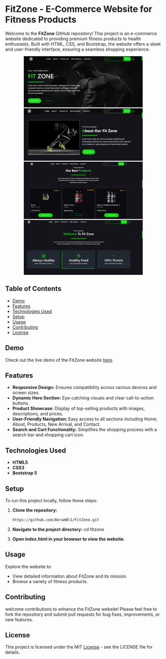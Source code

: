 # FitZone - E-Commerce Website for Fitness Products

Welcome to the **FitZone** GitHub repository! This project is an e-commerce website dedicated to providing premium fitness products to health enthusiasts. Built with HTML, CSS, and Bootstrap, the website offers a sleek and user-friendly interface, ensuring a seamless shopping experience.
<div align="center"> 
   <img src='incimg/fit.png' width='384'> 
   <img src='incimg/about.png' width='384'> 
   <img src='incimg/products.png' width='384'> 
   <img src='incimg/welcome.png' width='384'> 
</div>

## Table of Contents
- [Demo](#demo)
- [Features](#features)
- [Technologies Used](#technologies-used)
- [Setup](#setup)
- [Usage](#usage)
- [Contributing](#contributing)
- [License](#license)

## Demo
Check out the live demo of the FitZone website [here](https://fitzone01.000webhostapp.com/).

## Features
- **Responsive Design:** Ensures compatibility across various devices and screen sizes.
- **Dynamic Hero Section:** Eye-catching visuals and clear call-to-action buttons.
- **Product Showcase:** Display of top-selling products with images, descriptions, and prices.
- **User-Friendly Navigation:** Easy access to all sections including Home, About, Products, New Arrival, and Contact.
- **Search and Cart Functionality:** Simplifies the shopping process with a search bar and shopping cart icon.

## Technologies Used
- **HTML5**
- **CSS3**
- **Bootstrap 5**

## Setup
To run this project locally, follow these steps:

1. **Clone the repository:**
   ```bash
   https://github.com/AkramBl1/FitZone.git

2. **Navigate to the project directory:**
cd fitzone

3. **Open index.html in your browser to view the website.**

## Usage
Explore the website to:
- View detailed information about FitZone and its mission.
- Browse a variety of fitness products.

## Contributing
welcome contributions to enhance the FitZone website! Please feel free to fork the repository and submit pull requests for bug fixes, improvements, or new features.

## License
This project is licensed under the MIT [License](LICENSE) - see the LICENSE file for details.
